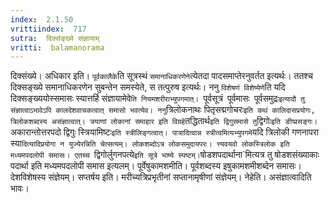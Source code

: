 ```yaml
---
index:  2.1.50
vrittiindex:  717
sutra:  दिक्संङ्ख्ये संज्ञायाम्
vritti:  balamanorama 
---
```


दिक्संख्ये। अधिकार इति। `पूर्वकालैके`ति सूत्रस्थं `समानाधिकरणेने`त्येतदा पादसमाप्तेरनुवर्तत इत्यर्थः। ततश्च दिक्सङ्ख्ये समानाधिकरणेन सुबन्तेन समस्येते, स तत्पुरुष इत्यर्थः। ननु `विशेषणं विशेष्येणे`ति यदि दिक्सङ्ख्ययोस्समासः स्यात्तर्हि संज्ञायामेवे`ति नियमशरीराभ्युपगमात्। `पूर्वसूत्रं` `पूर्वमासः` `पूर्वसमुद्रः` इत्यादौ तु संज्ञात्वाऽभावेऽपि कालदेशवाचकत्वात् समासो भवत्येव। ननु `त्रिलोकनाथः पितृसद्मगोचरः` इति कथं कालिदासप्रयोगः, त्रिलोकशब्दस्य असंज्ञात्वात्। त्रयाणां लोकानां समाहार इति विग्रहे `तद्धितार्थ` इति द्विगुसमासे तु `द्विगोः` इति ङीप्प्रसङ्गः। `अकारान्तोत्तरपदो द्विगुः स्त्रियामिष्टः` इति स्त्रीलिङ्गत्वात्। पात्रादित्वान्न स्त्रीत्वमित्यभ्युपगमे `यदि त्रिलोकी गणनापरा स्या`दित्यादिप्रयोगा न युज्येरन्निति चेत्सत्यम्। लोकशब्दोऽत्र लोकसमुदायपरः। त्त्यवयवो लोकस्त्रिलोक इति मध्यमपदलोपी समासः। एतच्च `द्विगोर्लुगनपत्ये` इति सूत्रे भाष्ये स्पष्टम्। `षोडशपदार्थाना`मित्यत्र तु षोडशसंख्याकाः पदार्था इति मध्यमपदलोपी समास इत्यलम्। पूर्वेषुकामशमीति। पूर्वशब्दस्य इषुकामशमीशब्देन समासः। देशविशेषस्य संज्ञेयम्। सप्तर्षय इति। मरीच्यत्रिप्रभृतीनां सप्तानामृषीणां संज्ञेयम्। नेहेति। असंज्ञात्वादिति भावः। 

